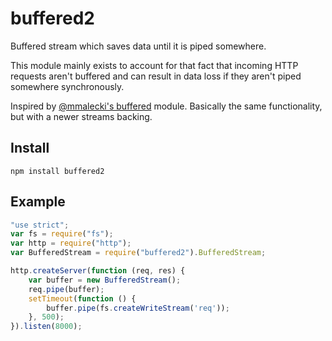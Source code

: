 # buffered2

Buffered stream which saves data until it is piped somewhere.

This module mainly exists to account for that fact that incoming HTTP requests aren't buffered and can result in data loss if they aren't piped somewhere synchronously.

Inspired by [@mmalecki's buffered](https://github.com/mmalecki/buffered) module. Basically the same functionality, but with a newer streams backing.

## Install

    npm install buffered2

## Example

```javascript
"use strict";
var fs = require("fs");
var http = require("http");
var BufferedStream = require("buffered2").BufferedStream;

http.createServer(function (req, res) {
	var buffer = new BufferedStream();
	req.pipe(buffer);
	setTimeout(function () {
		buffer.pipe(fs.createWriteStream('req'));
	}, 500);
}).listen(8000);
```
